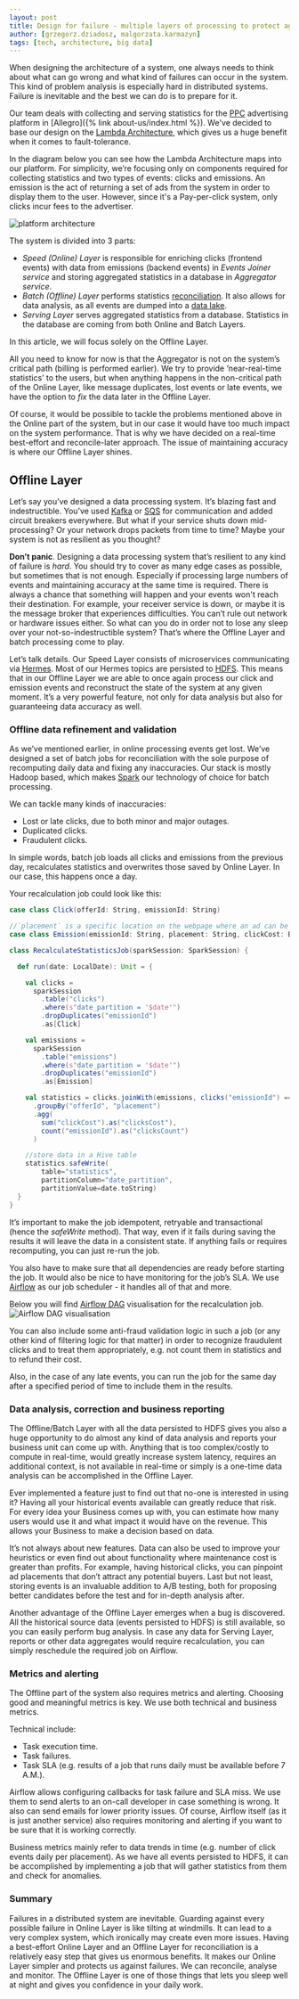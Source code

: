 ```yaml
---
layout: post
title: Design for failure - multiple layers of processing to protect against failures.
author: [grzegorz.dziadosz, malgorzata.karmazyn]
tags: [tech, architecture, big data]
---
```

When designing the architecture of a system, one always needs to think about what can go wrong and
what kind of failures can occur in the system. This kind of problem analysis is especially hard in distributed systems.
Failure is inevitable and the best we can do is to prepare for it.

Our team deals with collecting and serving statistics for the [PPC](https://en.wikipedia.org/wiki/Pay-per-click) advertising platform in [Allegro]({% link about-us/index.html %}).
We've decided to base our design on the [Lambda Architecture](http://lambda-architecture.net/), which gives us a huge
benefit when it comes to fault-tolerance.

In the diagram below you can see how the Lambda Architecture maps into our platform.
For simplicity, we’re focusing only on components required for collecting statistics and two types of events: clicks and emissions.
An emission is the act of returning a set of ads from the system in order to display them to the user.
However, since it's a Pay-per-click system, only clicks incur fees to the advertiser.

<img alt="platform architecture" src="/img/articles/2020-01-07-design-for-failure/architecture.png" />

The system is divided into 3 parts:
* _Speed (Online) Layer_ is responsible for enriching clicks (frontend events) with data from emissions
(backend events) in _Events Joiner service_ and storing aggregated statistics in a database in _Aggregator service_.
* _Batch (Offline) Layer_ performs statistics [reconciliation](https://en.wikipedia.org/wiki/Reconciliation_(accounting)). It also allows for data analysis, as all events
are dumped into a [data lake](https://en.wikipedia.org/wiki/Data_lake).
* _Serving Layer_ serves aggregated statistics from a database. Statistics in the database are coming from both
Online and Batch Layers.

In this article, we will focus solely on the Offline Layer.

All you need to know for now is that the Aggregator is not on the system’s critical path (billing is performed earlier).
We try to provide ‘near-real-time statistics’ to the users, but when anything happens in the non-critical path of the
Online Layer, like message duplicates, lost events or late events, we have the option to _fix_ the data later in the
Offline Layer.

Of course, it would be possible to tackle the problems mentioned above in the Online part of the system, but in our case it would
have too much impact on the system performance. That is why we have decided on a real-time best-effort and
reconcile-later approach. The issue of maintaining accuracy is where our Offline Layer shines.

## Offline Layer

Let’s say you’ve designed a data processing system. It’s blazing fast and indestructible. You’ve used
[Kafka](https://kafka.apache.org/) or [SQS](https://aws.amazon.com/sqs/) for communication and added circuit breakers
everywhere. But what if your service shuts down mid-processing? Or your network drops packets from time to time?
Maybe your system is not as resilient as you thought?

**Don’t panic**. Designing a data processing system that’s resilient to any kind of failure is _hard_. You should try to
cover as many edge cases as possible, but sometimes that is not enough. Especially if processing large numbers of events
and maintaining accuracy at the same time is required. There is always a chance that something will happen and
your events won't reach their destination. For example, your receiver service is down, or maybe it is the message broker
that experiences difficulties. You can’t rule out network or hardware issues either. So what can you do in order not to lose any
sleep over your not-so-indestructible system? That’s where the Offline Layer and batch processing come to play.

Let’s talk details. Our Speed Layer consists of microservices communicating via [Hermes](http://hermes.allegro.tech/).
Most of our Hermes topics are persisted to [HDFS](https://en.wikipedia.org/wiki/Apache_Hadoop#HDFS).
This means that in our Offline Layer we are able to once again process our click and emission events and reconstruct
the state of the system at any given moment.
It’s a very powerful feature, not only for data analysis but also for guaranteeing data accuracy as well.

### Offline data refinement and validation

As we’ve mentioned earlier, in online processing events get lost. We’ve designed a set of batch jobs for reconciliation
with the sole purpose of recomputing daily data and fixing any inaccuracies. Our stack is mostly Hadoop based,
which makes [Spark](https://spark.apache.org/) our technology of choice for batch processing.

We can tackle many kinds of inaccuracies:
* Lost or late clicks, due to both minor and major outages.
* Duplicated clicks.
* Fraudulent clicks.

In simple words, batch job loads all clicks and emissions from the previous day, recalculates statistics and overwrites
those saved by Online Layer. In our case, this happens once a day.

Your recalculation job could look like this:

```scala
case class Click(offerId: String, emissionId: String)

//`placement` is a specific location on the webpage where an ad can be displayed
case class Emission(emissionId: String, placement: String, clickCost: BigDecimal)

class RecalculateStatisticsJob(sparkSession: SparkSession) {

  def run(date: LocalDate): Unit = {

    val clicks =
      sparkSession
        .table("clicks")
        .where(s"date_partition = '$date'")
        .dropDuplicates("emissionId")
        .as[Click]

    val emissions =
      sparkSession
        .table("emissions")
        .where(s"date_partition = '$date'")
        .dropDuplicates("emissionId")
        .as[Emission]

    val statistics = clicks.joinWith(emissions, clicks("emissionId") === emissions("emissionId"))
      .groupBy("offerId", "placement")
      .agg(
        sum("clickCost").as("clicksCost"),
        count("emissionId").as("clicksCount")
      )

    //store data in a Hive table
    statistics.safeWrite(
        table="statistics",
        partitionColumn="date_partition",
        partitionValue=date.toString)
  }
}
```

It’s important to make the job idempotent, retryable and transactional (hence the _safeWrite_ method).
That way, even if it fails during saving the results it will leave the data in a consistent state.
If anything fails or requires recomputing, you can just re-run the job.

You also have to make sure that all dependencies are ready before starting the job. It would also be nice to have
monitoring for the job’s SLA. We use [Airflow](https://airflow.apache.org/) as our job scheduler - it handles
all of that and more.

Below you will find [Airflow DAG](https://airflow.apache.org/docs/stable/concepts.html#dags) visualisation for the recalculation job.
<img alt="Airflow DAG visualisation" src="/img/articles/2020-01-07-design-for-failure/airflow.png" />

You can also include some anti-fraud validation logic in such a job (or any other kind of filtering logic for that matter)
in order to recognize fraudulent clicks and to treat them appropriately, e.g. not count them in statistics and to refund their cost.

Also, in the case of any late events, you can run the job for the same day after a specified period of time to
include them in the results.

### Data analysis, correction and business reporting
The Offline/Batch Layer with all the data persisted to HDFS gives you also a huge opportunity to do almost any kind of data
analysis and reports your business unit can come up with. Anything that is too complex/costly to compute
in real-time, would greatly increase system latency, requires an additional context, is not available in real-time
or simply is a one-time data analysis can be accomplished in the Offline Layer.

Ever implemented a feature just to find out that no-one is interested in using it? Having all your historical events
available can greatly reduce that risk. For every idea your Business comes up with, you can estimate how many users
would use it and what impact it would have on the revenue. This allows your Business to make a decision based on data.

It’s not always about new features. Data can also be used to improve your heuristics or even find out about functionality where
maintenance cost is greater than profits. For example, having historical clicks, you can pinpoint ad placements that
don’t attract any potential buyers. Last but not least, storing events is an invaluable addition to A/B testing, both for
proposing better candidates before the test and for in-depth analysis after.

Another advantage of the Offline Layer emerges when a bug is discovered. All the historical source data (events
persisted to HDFS) is still available, so you can easily perform bug analysis. In case any data for Serving Layer,
reports or other data aggregates would require recalculation, you can simply reschedule the required job on Airflow.

### Metrics and alerting
The Offline part of the system also requires metrics and alerting. Choosing good and meaningful metrics is key.
We use both technical and business metrics.

Technical include:
* Task execution time.
* Task failures.
* Task SLA (e.g. results of a job that runs daily must be available before 7 A.M.).

Airflow allows configuring callbacks for task failure and SLA miss. We use them to send alerts to an on-call developer
in case something is wrong. It also can send emails for lower priority issues. Of course, Airflow itself (as it is just
another service) also requires monitoring and alerting if you want to be sure that it is working correctly.

Business metrics mainly refer to data trends in time (e.g. number of click events daily per placement). As we have all
events persisted to HDFS, it can be accomplished by implementing a job that will gather statistics from them and check
for anomalies.

### Summary
Failures in a distributed system are inevitable. Guarding against every possible failure in Online Layer is like tilting
at windmills. It can lead to a very complex system, which ironically may create even more issues.
Having a best-effort Online Layer and an Offline Layer for reconciliation is a relatively easy step that gives us enormous
benefits. It makes our Online Layer simpler and protects us against failures. We can reconcile, analyse and monitor.
The Offline Layer is one of those things that lets you sleep well at night and gives you confidence in your daily work.

<style type="text/css">.post img{margin: 0 auto;display: block;}</style>
